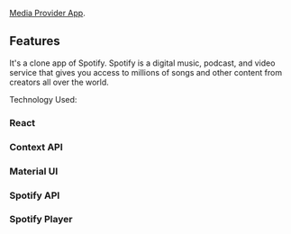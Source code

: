 [Media Provider App](https://media-service-provider.web.app/).

## Features

It's a clone app of Spotify. Spotify is a digital music, podcast, and video service that gives you access to millions of songs and other content from creators all over the world.

Technology Used:

### React

### Context API

### Material UI

### Spotify API

### Spotify Player
